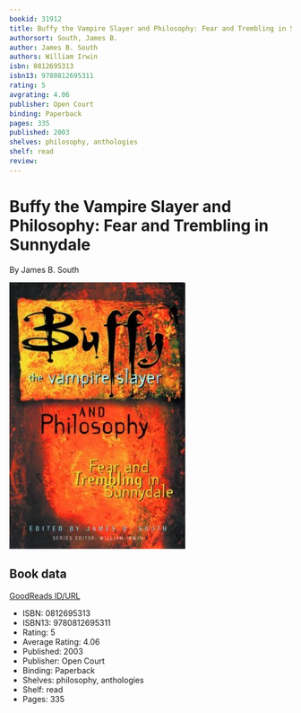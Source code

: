 ```yaml
---
bookid: 31912
title: Buffy the Vampire Slayer and Philosophy: Fear and Trembling in Sunnydale
authorsort: South, James B.
author: James B. South
authors: William Irwin
isbn: 0812695313
isbn13: 9780812695311
rating: 5
avgrating: 4.06
publisher: Open Court
binding: Paperback
pages: 335
published: 2003
shelves: philosophy, anthologies
shelf: read
review: 
---
```


# Buffy the Vampire Slayer and Philosophy: Fear and Trembling in Sunnydale

By James B. South

![](../../assets/bookcovers/1327190130l/31912.jpg)

## Book data

[GoodReads ID/URL](https://www.goodreads.com/book/show/31912)

- ISBN: 0812695313
- ISBN13: 9780812695311
- Rating: 5
- Average Rating: 4.06
- Published: 2003
- Publisher: Open Court
- Binding: Paperback
- Shelves: philosophy, anthologies
- Shelf: read
- Pages: 335


